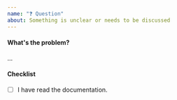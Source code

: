```yaml
---
name: "❓ Question"
about: Something is unclear or needs to be discussed
---
```


#### What's the problem?

...

#### Checklist

- [ ] I have read the documentation.
